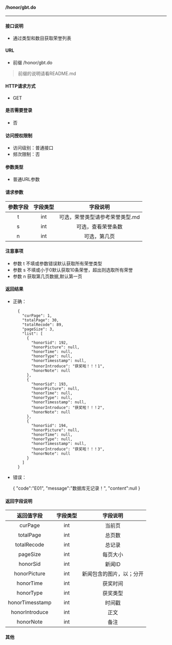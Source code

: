 #### /honor/gbt.do
---------------------------

#### 接口说明
- 通过类型和数目获取荣誉列表

#### URL
- 前缀 /honor/gbt.do

>前缀的说明请看README.md

#### HTTP请求方式
- GET

#### 是否需要登录
- 否

#### 访问授权限制
- 访问级别：普通接口
- 频次限制：否

#### 参数类型
- 普通URL参数

#### 请求参数
|参数字段|字段类型|字段说明|
|:----------:|:--------:|:---------:|
| t  |  int |  可选，荣誉类型请参考荣誉类型.md|
| s  |  int |  可选，查看荣誉条数 |
| n  |  int |  可选，第几页 |

#### 注意事项
- 参数 t 不填或参数错误默认获取所有荣誉类型
- 参数 s 不填或小于0默认获取10条荣誉，超出则选取所有荣誉
- 参数 n 获取第几页数据,默认第一页

#### 返回结果
- 正确：

		{
		  "curPage": 1,
		  "totalPage": 30,
		  "totalRecode": 89,
		  "pageSize": 3,
		  "list": [
			{
			  "honorSid": 192,
			  "honorPicture": null,
			  "honorTime": null,
			  "honorType": null,
			  "honorTimesstamp": null,
			  "honorIntroduce": "获奖啦！！！1",
			  "honorNote": null
			},
			{
			  "honorSid": 193,
			  "honorPicture": null,
			  "honorTime": null,
			  "honorType": null,
			  "honorTimesstamp": null,
			  "honorIntroduce": "获奖啦！！！2",
			  "honorNote": null
			},
			{
			  "honorSid": 194,
			  "honorPicture": null,
			  "honorTime": null,
			  "honorType": null,
			  "honorTimesstamp": null,
			  "honorIntroduce": "获奖啦！！！3",
			  "honorNote": null
			}
		  ]
		}

- 错误：

	{
		"code":"E01",
		"message":"数据库无记录！",
		"content":null
	}


#### 返回字段说明

|返回值字段|字段类型|字段说明|
|:----------:|:--------:|:---------:|
| curPage  |  int |  当前页 |
| totalPage| int | 总页数 |
| totalRecode|int|总记录|
| pageSize|int|每页大小|
| honorSid  |  int |  新闻ID |
| honorPicture| int | 新闻包含的图片，以；分开 |
| honorTime|int|获奖时间|
| honorType|int|获奖类型|
| honorTimesstamp| int | 时间戳 |
| honorIntroduce|int|正文|
| honorNote|int|备注|

#### 其他